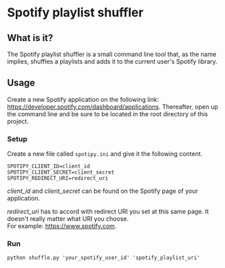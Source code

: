 # Spotify playlist shuffler

## What is it?
The Spotify playlist shuffler is a small command line tool that, as the name implies, shuffles 
a playlists and adds it to the current user's Spotify library.

## Usage
Create a new Spotify application on the following link: https://developer.spotify.com/dashboard/applications.
Thereafter, open up the command line and be sure to be located in the root directory of this project.

### Setup
Create a new file called `spotipy.ini` and give it the following content.

```
SPOTIPY_CLIENT_ID=client_id
SPOTIPY_CLIENT_SECRET=client_secret
SPOTIPY_REDIRECT_URI=redirect_uri
```

*client_id* and *client_secret* can be found on the Spotify page of your application.

*redirect_uri* has to accord with redirect URI you set at this same page.
It doesn't really matter what URI you choose.  
For example: https://www.spotify.com.

### Run

```python shuffle.py 'your_spotify_user_id' 'spotify_playlist_uri'```
